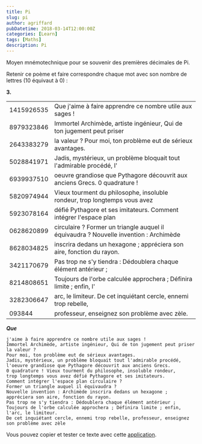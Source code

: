 ```yaml
---
title: Pi
slug: pi
author: agriffard
pubDatetime: 2018-03-14T12:00:00Z
categories: [Learn]
tags: [Maths]
description: Pi
---
```


Moyen mnémotechnique pour se souvenir des premières décimales de Pi.

Retenir ce poème et faire correspondre chaque mot avec son nombre de lettres (10 équivaut à 0) :

**3.**

|            |                                                                                       |
| ---------- | ------------------------------------------------------------------------------------- |
| 1415926535 | Que j'aime à faire apprendre ce nombre utile aux sages !                              |
| 8979323846 | Immortel Archimède, artiste ingénieur, Qui de ton jugement peut priser                |
| 2643383279 | la valeur ? Pour moi, ton problème eut de sérieux avantages.                          |
| 5028841971 | Jadis, mystérieux, un problème bloquait tout l'admirable procédé, l'                  |
| 6939937510 | oeuvre grandiose que Pythagore découvrit aux anciens Grecs. 0 quadrature !            |
| 5820974944 | Vieux tourment du philosophe, insoluble rondeur, trop longtemps vous avez             |
| 5923078164 | défié Pythagore et ses imitateurs. Comment intégrer l'espace plan                     |
| 0628620899 | circulaire ? Former un triangle auquel il équivaudra ? Nouvelle invention : Archimède |
| 8628034825 | inscrira dedans un hexagone ; appréciera son aire, fonction du rayon.                 |
| 3421170679 | Pas trop ne s'y tiendra : Dédoublera chaque élément antérieur ;                       |
| 8214808651 | Toujours de l'orbe calculée approchera ; Définira limite ; enfin, l'                  |
| 3282306647 | arc, le limiteur. De cet inquiétant cercle, ennemi trop rebelle,                      |
| 093844     | professeur, enseignez son problème avec zèle.                                         |

**_Que_**

```plaintext
j'aime à faire apprendre ce nombre utile aux sages !
Immortel Archimède, artiste ingénieur, Qui de ton jugement peut priser la valeur ?
Pour moi, ton problème eut de sérieux avantages.
Jadis, mystérieux, un problème bloquait tout l'admirable procédé,
l'oeuvre grandiose que Pythagore découvrit aux anciens Grecs.
0 quadrature ! Vieux tourment du philosophe, insoluble rondeur,
trop longtemps vous avez défié Pythagore et ses imitateurs.
Comment intégrer l'espace plan circulaire ?
Former un triangle auquel il équivaudra ?
Nouvelle invention : Archimède inscrira dedans un hexagone ; appréciera son aire, fonction du rayon.
Pas trop ne s'y tiendra : Dédoublera chaque élément antérieur ;
Toujours de l'orbe calculée approchera ; Définira limite ; enfin, l'arc, le limiteur.
De cet inquiétant cercle, ennemi trop rebelle, professeur, enseignez son problème avec zèle
```

Vous pouvez copier et tester ce texte avec cette [application](https://netonia.github.io/BlazorPiWasm/).
